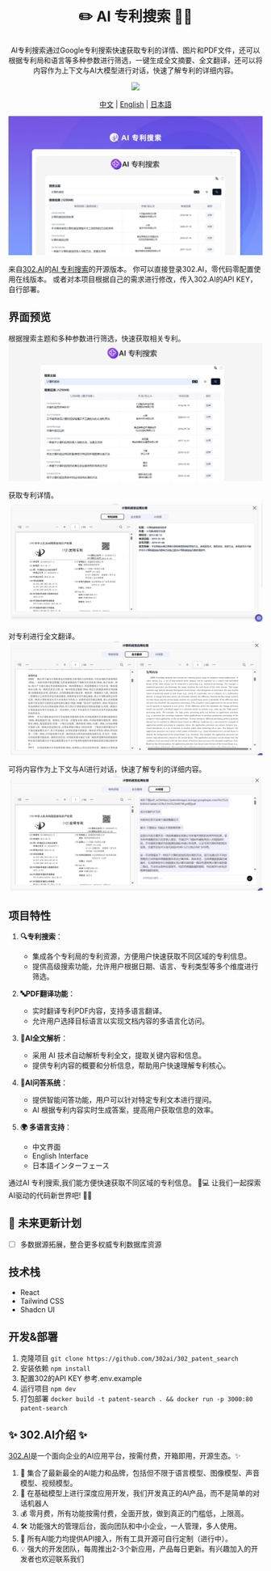 # <p align="center"> ✏️ AI 专利搜索 🚀✨</p>
<p align="center">AI专利搜索通过Google专利搜索快速获取专利的详情、图片和PDF文件，还可以根据专利局和语言等多种参数进行筛选，一键生成全文摘要、全文翻译，还可以将内容作为上下文与AI大模型进行对话，快速了解专利的详细内容。</p>

<p align="center"><a href="https://302.ai/product/detail/28" target="blank"><img src="https://file.302.ai/gpt/imgs/github/20250102/72a57c4263944b73bf521830878ae39a.png" /></a></p >

<p align="center"><a href="README_zh.md">中文</a> | <a href="README.md">English</a> | <a href="README_ja.md">日本語</a></p>

![界面预览](docs/AI专利搜索.png)   

来自[302.AI](https://302.ai)的[AI 专利搜索](https://302.ai/product/detail/28)的开源版本。
你可以直接登录302.AI，零代码零配置使用在线版本。
或者对本项目根据自己的需求进行修改，传入302.AI的API KEY，自行部署。

## 界面预览
根据搜索主题和多种参数进行筛选，快速获取相关专利。
![界面预览](docs/专利1.png)     

获取专利详情。
![界面预览](docs/专利2.png)    

对专利进行全文翻译。
![界面预览](docs/专利3.png)     

可将内容作为上下文与AI进行对话，快速了解专利的详细内容。
![界面预览](docs/专利4.png)

## 项目特性
1. **🔍专利搜索**：
   - 集成各个专利局的专利资源，方便用户快速获取不同区域的专利信息。
   - 提供高级搜索功能，允许用户根据日期、语言、专利类型等多个维度进行筛选。

2. **🔤PDF翻译功能**：
   - 实时翻译专利PDF内容，支持多语言翻译。
   - 允许用户选择目标语言以实现文档内容的多语言化访问。

3. **🤖AI全文解析**：
   - 采用 AI 技术自动解析专利全文，提取关键内容和信息。
   - 提供专利内容的概要和分析信息，帮助用户快速理解专利核心。

4. **🧠AI问答系统**：
   - 提供智能问答功能，用户可以针对特定专利文本进行提问。
   - AI 根据专利内容实时生成答案，提高用户获取信息的效率。

5. **🌍 多语言支持**：
   - 中文界面
   - English Interface
   - 日本語インターフェース

通过AI 专利搜索,我们能方便快速获取不同区域的专利信息。 🎉💻 让我们一起探索AI驱动的代码新世界吧! 🌟🚀

## 🚩 未来更新计划
- [ ] 多数据源拓展，整合更多权威专利数据库资源
  
## 技术栈
- React
- Tailwind CSS
- Shadcn UI

## 开发&部署
1. 克隆项目 `git clone https://github.com/302ai/302_patent_search`
2. 安装依赖 `npm install`
3. 配置302的API KEY 参考.env.example
4. 运行项目 `npm dev`
5. 打包部署 `docker build -t patent-search . && docker run -p 3000:80 patent-search`


## ✨ 302.AI介绍 ✨
[302.AI](https://302.ai)是一个面向企业的AI应用平台，按需付费，开箱即用，开源生态。✨
1. 🧠 集合了最新最全的AI能力和品牌，包括但不限于语言模型、图像模型、声音模型、视频模型。
2. 🚀 在基础模型上进行深度应用开发，我们开发真正的AI产品，而不是简单的对话机器人
3. 💰 零月费，所有功能按需付费，全面开放，做到真正的门槛低，上限高。
4. 🛠 功能强大的管理后台，面向团队和中小企业，一人管理，多人使用。
5. 🔗 所有AI能力均提供API接入，所有工具开源可自行定制（进行中）。
6. 💡 强大的开发团队，每周推出2-3个新应用，产品每日更新。有兴趣加入的开发者也欢迎联系我们
